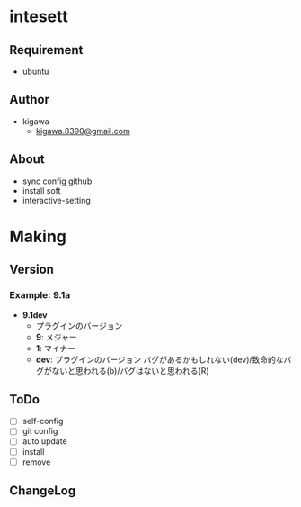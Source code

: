 # intesett
## Requirement

* ubuntu

## Author

* kigawa
    * kigawa.8390@gmail.com

## About
* sync config github
* install soft
* interactive-setting


# Making

## Version

### Example: 9.1a

* **9.1dev**
    * プラグインのバージョン
    * **9**: メジャー
    * **1**: マイナー
    * **dev**: プラグインのバージョン バグがあるかもしれない(dev)/致命的なバグがないと思われる(b)/バグはないと思われる(R)

## ToDo
* [ ] self-config
* [ ] git config
* [ ] auto update
* [ ] install
* [ ] remove

## ChangeLog
